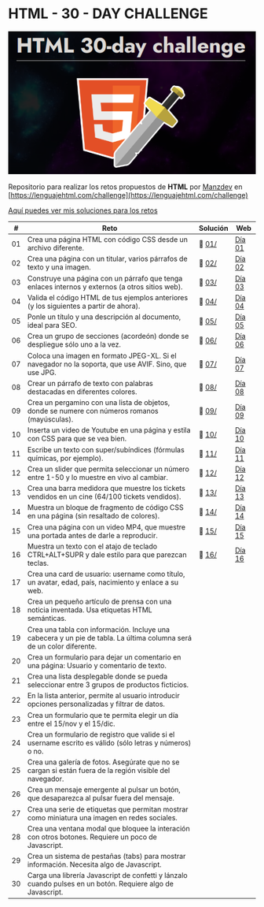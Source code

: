 # HTML - 30 - DAY CHALLENGE
![Logo HTML 30 DAY CHALLENGE](manzdev30daychallenge.png)

Repositorio para realizar los retos propuestos de **HTML** por [Manzdev](https://github.com/ManzDev) en [https://lenguajehtml.com/challenge](https://lenguajehtml.com/challenge)

[Aquí puedes ver mis soluciones para los retos](https://murquisdev.github.io/HTML-30-day-challenge/)


| #  | Reto                                                                                                                  | Solución          | Web |
|----|-----------------------------------------------------------------------------------------------------------------------|-------------------|-----|
| 01 | Crea una página HTML con código CSS desde un archivo diferente.                                                       | 📁 [01/](/dia01/) |[Día 01](https://murquisdev.github.io/HTML-30-day-challenge/dia01/index.html) |
| 02 | Crea una página con un titular, varios párrafos de texto y una imagen.                                                | 📁 [02/](/dia02/) |[Día 02](https://murquisdev.github.io/HTML-30-day-challenge/dia02/index.html) |
| 03 | Construye una página con un párrafo que tenga enlaces internos y externos (a otros sitios web).                       | 📁 [03/](/dia03/) |[Día 03](https://murquisdev.github.io/HTML-30-day-challenge/dia03/index.html) |
| 04 | Valida el código HTML de tus ejemplos anteriores (y los siguientes a partir de ahora).                                | 📁 [04/](/dia04/) |[Día 04](https://murquisdev.github.io/HTML-30-day-challenge/dia04/index.html) |
| 05 | Ponle un título y una descripción al documento, ideal para SEO.                                                       | 📁 [05/](/dia05/) |[Día 05](https://murquisdev.github.io/HTML-30-day-challenge/dia05/index.html) |
| 06 | Crea un grupo de secciones (acordeón) donde se despliegue sólo uno a la vez.                                          | 📁 [06/](/dia06/) |[Día 06](https://murquisdev.github.io/HTML-30-day-challenge/dia06/index.html) |
| 07 | Coloca una imagen en formato JPEG-XL. Si el navegador no la soporta, que use AVIF. Sino, que use JPG.                 | 📁 [07/](/dia07/) |[Día 07](https://murquisdev.github.io/HTML-30-day-challenge/dia07/index.html) |
| 08 | Crear un párrafo de texto con palabras destacadas en diferentes colores.                                              | 📁 [08/](/dia08/) |[Día 08](https://murquisdev.github.io/HTML-30-day-challenge/dia08/index.html) |
| 09 | Crea un pergamino con una lista de objetos, donde se numere con números romanos (mayúsculas).                         | 📁 [09/](/dia09/) |[Día 09](https://murquisdev.github.io/HTML-30-day-challenge/dia09/index.html) |
| 10 | Inserta un video de Youtube en una página y estila con CSS para que se vea bien.                                      | 📁 [10/](/dia10/) |[Día 10](https://murquisdev.github.io/HTML-30-day-challenge/dia10/index.html) |
| 11 | Escribe un texto con super/subíndices (fórmulas químicas, por ejemplo).                                               | 📁 [11/](/dia11/) |[Día 11](https://murquisdev.github.io/HTML-30-day-challenge/dia11/index.html) |
| 12 | Crea un slider que permita seleccionar un número entre 1-50 y lo muestre en vivo al cambiar.                          | 📁 [12/](/dia12/) |[Día 12](https://murquisdev.github.io/HTML-30-day-challenge/dia12/index.html) |
| 13 | Crea una barra medidora que muestre los tickets vendidos en un cine (64/100 tickets vendidos).                        | 📁 [13/](/dia13/) |[Día 13](https://murquisdev.github.io/HTML-30-day-challenge/dia13/index.html) |
| 14 | Muestra un bloque de fragmento de código CSS en una página (sin resaltado de colores).                                | 📁 [14/](/dia14/) |[Día 14](https://murquisdev.github.io/HTML-30-day-challenge/dia14/index.html) |
| 15 | Crea una página con un video MP4, que muestre una portada antes de darle a reproducir.                                | 📁 [15/](/dia15/) |[Día 15](https://murquisdev.github.io/HTML-30-day-challenge/dia15/index.html) |
| 16 | Muestra un texto con el atajo de teclado CTRL+ALT+SUPR y dale estilo para que parezcan teclas.                        | 📁 [16/](/dia16/) |[Día 16](https://murquisdev.github.io/HTML-30-day-challenge/dia16/index.html) |
| 17 | Crea una card de usuario: username como título, un avatar, edad, país, nacimiento y enlace a su web.                  |                |
| 18 | Crea un pequeño artículo de prensa con una noticia inventada. Usa etiquetas HTML semánticas.                          |                |
| 19 | Crea una tabla con información. Incluye una cabecera y un pie de tabla. La última columna será de un color diferente. |                |
| 20 | Crea un formulario para dejar un comentario en una página: Usuario y comentario de texto.                             |                |
| 21 | Crea una lista desplegable donde se pueda seleccionar entre 3 grupos de productos ficticios.                          |                |
| 22 | En la lista anterior, permite al usuario introducir opciones personalizadas y filtrar de datos.                       |                |
| 23 | Crea un formulario que te permita elegir un día entre el 15/nov y el 15/dic.                                          |                |
| 24 | Crea un formulario de registro que valide si el username escrito es válido (sólo letras y números) o no.              |                |
| 25 | Crea una galería de fotos. Asegúrate que no se cargan si están fuera de la región visible del navegador.              |                |
| 26 | Crea un mensaje emergente al pulsar un botón, que desaparezca al pulsar fuera del mensaje.                            |                |
| 27 | Crea una serie de etiquetas que permitan mostrar como miniatura una imagen en redes sociales.                         |                |
| 28 | Crea una ventana modal que bloquee la interación con otros botones. Requiere un poco de Javascript.                   |                |
| 29 | Crea un sistema de pestañas (tabs) para mostrar información. Necesita algo de Javascript.                             |                |
| 30 | Carga una librería Javascript de confetti y lánzalo cuando pulses en un botón. Requiere algo de Javascript.           |                |